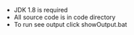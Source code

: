 - JDK 1.8 is required
- All source code is in code directory
- To run see output click showOutput.bat
